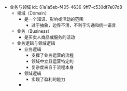 - 业务与领域
  id:: 61a1a5eb-f405-4636-9ff7-c530df7e07d8
	- 领域（Domain）
		- 是一个知识、影响或活动的范围
			- 过于抽象，边界不清，不利于沟通和统一语言
	- 业务（Business）
		- 是买卖人商品或服务的活动
	- 业务逻辑与领域逻辑
		- 业务逻辑
			- 支撑了业务运营的流程
			- 领域中立且运营特定的
			- 复杂度来自于流程本身
		- 领域逻辑
			- 实现了盈利的能力
		-